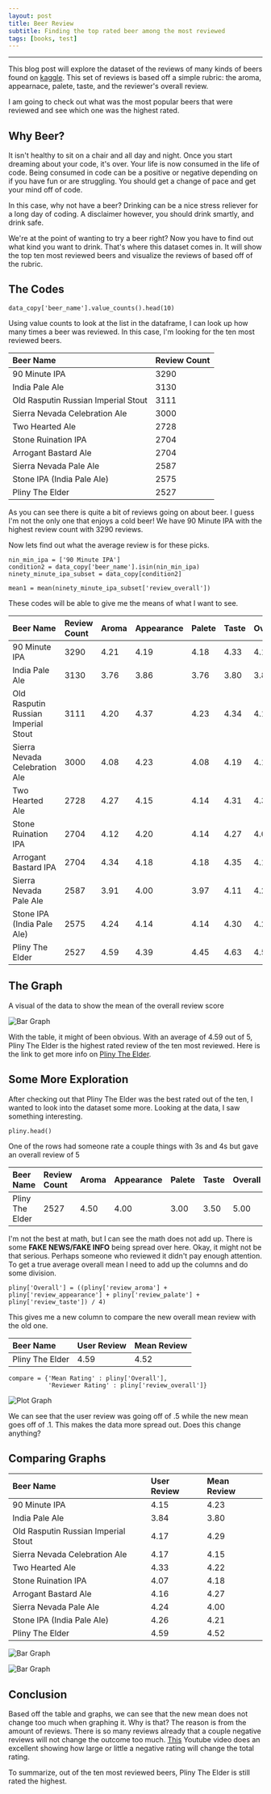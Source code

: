 ```yaml
---
layout: post
title: Beer Review
subtitle: Finding the top rated beer among the most reviewed
tags: [books, test]
---
```


---
This blog post will explore the dataset of the reviews of many kinds of beers found on [kaggle](https://www.kaggle.com/rdoume/beerreviews). 
This set of reviews is based off a simple rubric: the aroma, appearnace, palete, taste, and the reviewer's overall review. 

I am going to check out what was the most popular beers that were reviewed and see which one was the highest rated.


## Why Beer?

It isn't healthy to sit on a chair and all day and night. Once you start dreaming about your code, it's over. Your life is now consumed 
in the life of code. Being consumed in code can be a positive or negative depending on if you have fun or are struggling. You should get
a change of pace and get your mind off of code.

In this case, why not have a beer? Drinking can be a nice stress reliever for a long day of coding. A disclaimer however, you should drink
smartly, and drink safe.

We're at the point of wanting to try a beer right? Now you have to find out what kind you want to drink. That's where this dataset comes in.
It will show the top ten most reviewed beers and visualize the reviews of based off of the rubric. 

## The Codes 

~~~
data_copy['beer_name'].value_counts().head(10)
~~~
Using value counts to look at the list in the dataframe, I can look up how many times a beer was reviewed. In this case, I'm looking for the ten most reviewed beers.

| Beer Name | Review Count | 
| :------ |:--- |
| 90 Minute IPA | 3290 | 
| India Pale Ale | 3130 | 
| Old Rasputin Russian Imperial Stout | 3111 |
| Sierra Nevada Celebration Ale | 3000 |
| Two Hearted Ale | 2728 |
| Stone Ruination IPA | 2704 |
| Arrogant Bastard Ale | 2704 |
| Sierra Nevada Pale Ale | 2587 |
| Stone IPA (India Pale Ale) | 2575 |
| Pliny The Elder | 2527 |

As you can see there is quite a bit of reviews going on about beer. I guess I'm not the only one that enjoys a cold beer! We have 90 Minute IPA with the highest review count with 3290 reviews.

Now lets find out what the average review is for these picks. 
~~~
nin_min_ipa = ['90 Minute IPA']
condition2 = data_copy['beer_name'].isin(nin_min_ipa)
ninety_minute_ipa_subset = data_copy[condition2]

mean1 = mean(ninety_minute_ipa_subset['review_overall'])
~~~

These codes will be able to give me the means of what I want to see.

| Beer Name | Review Count | Aroma | Appearance | Palete | Taste | Overall |
| :------ |:--- |:--- |:--- |:--- |:--- |:--- |
| 90 Minute IPA | 3290 | 4.21 | 4.19 | 4.18 | 4.33 | 4.15 |
| India Pale Ale | 3130 | 3.76 | 3.86 | 3.76 | 3.80 | 3.84 |
| Old Rasputin Russian Imperial Stout | 3111 | 4.20 | 4.37 | 4.23 | 4.34 | 4.17 |
| Sierra Nevada Celebration Ale | 3000 | 4.08 | 4.23 | 4.08 | 4.19 | 4.17 |
| Two Hearted Ale | 2728 | 4.27 | 4.15 | 4.14 | 4.31 | 4.33 |
| Stone Ruination IPA | 2704 | 4.12 | 4.20 | 4.14 | 4.27 | 4.07 |
| Arrogant Bastard IPA | 2704 | 4.34 | 4.18 | 4.18 | 4.35 | 4.16 |
| Sierra Nevada Pale Ale | 2587 | 3.91 | 4.00 | 3.97 | 4.11 | 4.24 |
| Stone IPA (India Pale Ale) | 2575 | 4.24 | 4.14 | 4.14 | 4.30 | 4.26 |
| Pliny The Elder | 2527 | 4.59 | 4.39 | 4.45 | 4.63 | 4.59 |

## The Graph
A visual of the data to show the mean of the overall review score

![Bar Graph](https://raw.githubusercontent.com/rassamyjs/rassamyjs-dashboard.io/master/assets/img/beer_review_overall_review.png)

With the table, it might of been obvious. With an average of 4.59 out of 5, Pliny The Elder is the highest rated review of the ten most reviewed. Here is the link to get more info on [Pliny The Elder](https://russianriverbrewing.com/pliny-the-elder/).

## Some More Exploration
After checking out that Pliny The Elder was the best rated out of the ten, I wanted to look into the dataset some more. Looking at the data, I saw something interesting.

~~~
pliny.head()
~~~
One of the rows had someone rate a couple things with 3s and 4s but gave an overall review of 5

| Beer Name | Review Count | Aroma | Appearance | Palete | Taste | Overall |
| :------ |:--- |:--- |:--- |:--- |:--- |:--- |
| Pliny The Elder | 2527 | 4.50 | 4.00 | 3.00 | 3.50 | 5.00 |

I'm not the best at math, but I can see the math does not add up. There is some **FAKE NEWS/FAKE INFO** being spread over here. Okay, it might not be that serious. Perhaps someone who reviewed it didn't pay enough attention. To get a true average overall mean I need to add up the columns and do some division. 

~~~
pliny['Overall'] = ((pliny['review_aroma'] + pliny['review_appearance'] + pliny['review_palate'] + pliny['review_taste']) / 4)
~~~

This gives me a new column to compare the new overall mean review with the old one.

| Beer Name | User Review | Mean Review |
| :------ |:--- |:--- |
| Pliny The Elder | 4.59 | 4.52 |
~~~
compare = {'Mean Rating' : pliny['Overall'],
           'Reviewer Rating' : pliny['review_overall']}
~~~

![Plot Graph](https://raw.githubusercontent.com/rassamyjs/rassamyjs-dashboard.io/master/assets/img/beer_review_overall_comparison.png)

We can see that the user review was going off of .5 while the new mean goes off of .1. This makes the data more spread out. Does this change anything?

## Comparing Graphs

| Beer Name | User Review | Mean Review |
| :------ |:--- |:--- |
| 90 Minute IPA | 4.15 | 4.23 |
| India Pale Ale | 3.84 | 3.80 |
| Old Rasputin Russian Imperial Stout | 4.17 | 4.29 |
| Sierra Nevada Celebration Ale | 4.17 | 4.15 |
| Two Hearted Ale | 4.33 | 4.22 |
| Stone Ruination IPA | 4.07 | 4.18 |
| Arrogant Bastard Ale | 4.16 | 4.27 |
| Sierra Nevada Pale Ale | 4.24 | 4.00 |
| Stone IPA (India Pale Ale) | 4.26 | 4.21 |
| Pliny The Elder | 4.59 | 4.52 |

![Bar Graph](https://raw.githubusercontent.com/rassamyjs/rassamyjs-dashboard.io/master/assets/img/beer_review_overall_review.png)

![Bar Graph](https://raw.githubusercontent.com/rassamyjs/rassamyjs-dashboard.io/master/assets/img/beer_review_overall_other_mean_base.png)

## Conclusion

Based off the table and graphs, we can see that the new mean does not change too much when graphing it. Why is that? The reason is from the amount of reviews. There is so many reviews already that a couple negative reviews will not change the outcome too much. [This](https://www.youtube.com/watch?v=8idr1WZ1A7Q&amp;ab_channel=3Blue1Brown) Youtube video does an excellent showing how large or little a negative rating will change the total rating. 

To summarize, out of the ten most reviewed beers, Pliny The Elder is still rated the highest.  
